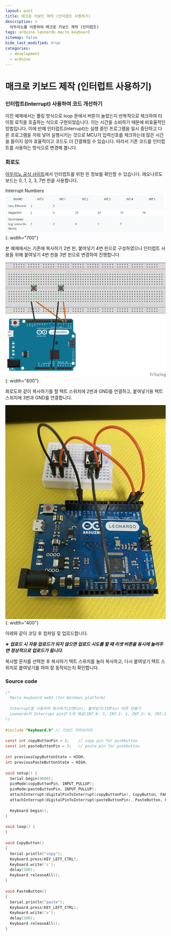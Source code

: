 ```yaml
---
layout: post
title: 매크로 키보드 제작 (인터럽트 사용하기)
description: >
  아두이노를 이용하여 매크로 키보드 제작 (인터럽트)
tags: arduino leonardo macro keyboard
sitemap: false
hide_last_modified: true
categories:
  - development
  - arduino
---
```


# 매크로 키보드 제작 (인터럽트 사용하기)

### 인터럽트(Interrupt) 사용하여 코드 개선하기

이전 예제에서는 폴링 방식으로 loop 문에서 버튼이 눌렸는지 반복적으로 체크하여 타이핑 로직을 호출하는 식으로 구현되었습니다. 이는 시간을 소비하기 때문에 비효율적인 방법입니다. 이에 반해 인터럽트(Interrupt)는 실행 중인 프로그램을 일시 중단하고 다른 프로그램을 끼워 넣어 실행시키는 것으로 MCU가 입력신호를 체크하는데 많은 시간을 들이지 않아 효율적이고 코드도 더 간결해질 수 있습니다. 따라서 기존 코드를 인터럽트를 사용하는 방식으로 변경해 봅니다.

### 회로도

[아두이노 공식 사이트](https://www.arduino.cc/reference/en/language/functions/external-interrupts/attachinterrupt/)에서 인터럽트를 위한 핀 정보를 확인할 수 있습니다. 레오나르도 보드는 0, 1, 2, 3, 7번 핀을 사용합니다.

Interrupt Numbers
![](/assets/img/2023-05-07-macro-keyboard-ex04/macrokeyboard_ex04_interrupt.png){: width="700"}

본 예제에서는 기존에 복사하기 2번 핀, 붙여넣기 4번 핀으로 구성하였으나 인터럽트 사용을 위해 붙여넣기 4번 핀을 3번 핀으로 변경하여 진행합니다.

![](/assets/img/2023-05-07-macro-keyboard-ex04/macrokeyboard_ex04_circuit.png){: width="600"}

회로도와 같이 복사하기를 할 택트 스위치에 2번과 GND를 연결하고, 붙여넣기용 택트 스위치에 3번과 GND를 연결합니다.

![](/assets/img/2023-05-07-macro-keyboard-ex04/macrokeyboard_ex04.jpg){: width="400"}

아래와 같이 코딩 후 컴파일 및 업로드합니다.

***※ 업로드 시 자동 업로드가 되지 않으면 업로드 시도를 할 때 리셋 버튼을 동시에 눌러주면 정상적으로 업로드가 됩니다.***

복사할 문자를 선택한 후 복사하기 택트 스위치를 눌러 복사하고, 다시 붙여넣기 택트 스위치로 붙여넣기를 하여 잘 동작되는지 확인합니다.

### Source code

```c
/*
  Macro keyboard ex03 (for Windows platform)

  Interrupt를 사용하여 복사하기(2번Pin), 붙여넣기(3번Pin) 버튼 만들기
  Leonardo의 Interrupt pin은 5개 제공(INT.0: 3, INT.1: 2, INT.2: 0, INT.3: 1, INT.4: 7)
*/

#include "Keyboard.h" // 키보드 라이브러리

const int copyButtonPin = 2;    // copy pin for pushbutton
const int pasteButtonPin = 3;   // paste pin for pushbutton

int previousCopyButtonState = HIGH;
int previousPasteButtonState = HIGH;

void setup() {
  Serial.begin(9600);
  pinMode(copyButtonPin, INPUT_PULLUP);
  pinMode(pasteButtonPin, INPUT_PULLUP);
  attachInterrupt(digitalPinToInterrupt(copyButtonPin), CopyButton, FALLING); // from high to low
  attachInterrupt(digitalPinToInterrupt(pasteButtonPin), PasteButton, FALLING); // from high to low
  
  Keyboard.begin();
}

void loop() {
}

void CopyButton()
{
  Serial.println("copy");
  Keyboard.press(KEY_LEFT_CTRL);
  Keyboard.write('c');
  delay(100);
  Keyboard.releaseAll();
}

void PasteButton()
{
  Serial.println("paste");
  Keyboard.press(KEY_LEFT_CTRL);
  Keyboard.write('v');
  delay(100);
  Keyboard.releaseAll();
}
```
